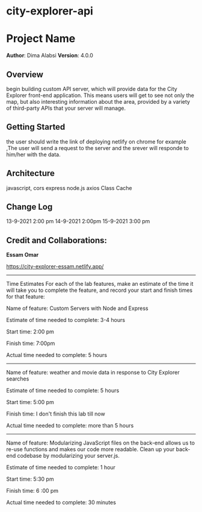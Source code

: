 # city-explorer-api

# Project Name

**Author**: Dima Alabsi
**Version**: 4.0.0 


## Overview
begin building  custom API server, which will provide data for the City Explorer front-end application. This means users will get to see not only the map, but also interesting information about the area, provided by a variety of third-party APIs that your server will manage.
## Getting Started
the user should write the link of deploying netlify on chrome for example ,The user will send a request to the server and the srever will responde to him/her with the data.
## Architecture
javascript,
cors
express
node.js
axios
Class Cache
## Change Log


13-9-2021 2:00 pm
14-9-2021 2:00pm
15-9-2021 3:00 pm
## Credit and Collaborations:

**Essam Omar**

https://city-explorer-essam.netlify.app/

---------------------------------------------


Time Estimates
For each of the lab features, make an estimate of the time it will take you to complete the feature, and record your start and finish times for that feature:

Name of feature: Custom Servers with Node and Express


Estimate of time needed to complete: 3-4 hours

Start time: 2:00 pm

Finish time: 7:00pm

Actual time needed to complete: 5 hours


----------------------------------


Name of feature: weather and movie data in response to City Explorer searches

Estimate of time needed to complete: 5 hours

Start time: 5:00 pm

Finish time:  I don't finish this lab till now

Actual time needed to complete: more than 5 hours

-------------------------------------------

Name of feature: Modularizing JavaScript files on the back-end allows us to re-use functions and makes our code more readable. Clean up your back-end codebase by modularizing your server.js.

Estimate of time needed to complete: 1 hour

Start time: 5:30 pm

Finish time: 6 :00 pm

Actual time needed to complete: 30 minutes

